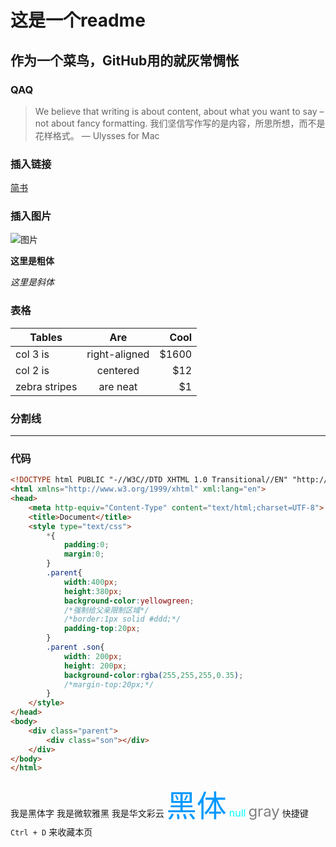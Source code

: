 这是一个readme
=========
作为一个菜鸟，GitHub用的就灰常惆怅
-----------------
### QAQ

>We believe that writing is about content, about what you want to say – not about fancy formatting. 
>我们坚信写作写的是内容，所思所想，而不是花样格式。
> — Ulysses for Mac

### 插入链接

[简书](http://www.jianshu.com/p/1e402922ee32/)

### 插入图片

![图片](https://b-ssl.duitang.com/uploads/item/201409/08/20140908111452_mWhkV.png)

**这里是粗体**

*这里是斜体*

### 表格

| Tables        | Are           | Cool  |
| ------------- |:-------------:| -----:|
| col 3 is      | right-aligned | $1600 |
| col 2 is      | centered      |   $12 |
| zebra stripes | are neat      |    $1 |

### 分割线
***
### 代码
``` html
<!DOCTYPE html PUBLIC "-//W3C//DTD XHTML 1.0 Transitional//EN" "http://www.w3.org/TR/xhtml1/DTD/xhtml1-transitional.dtd">
<html xmlns="http://www.w3.org/1999/xhtml" xml:lang="en">
<head>
    <meta http-equiv="Content-Type" content="text/html;charset=UTF-8">
    <title>Document</title>
    <style type="text/css">
        *{
            padding:0;
            margin:0;
        }
        .parent{
            width:400px;
            height:380px;
            background-color:yellowgreen;
            /*强制给父亲限制区域*/
            /*border:1px solid #ddd;*/
            padding-top:20px;
        }
        .parent .son{
            width: 200px;
            height: 200px;
            background-color:rgba(255,255,255,0.35);
            /*margin-top:20px;*/
        }
    </style>
</head>
<body>
    <div class="parent">
        <div class="son"></div>
    </div>
</body>
</html>
```
<font face="黑体">我是黑体字</font>
<font face="微软雅黑">我是微软雅黑</font>
<font face="STCAIYUN">我是华文彩云</font>
<font color=#0099ff size=12 face="黑体">黑体</font>
<font color=#00ffff size=3>null</font>
<font color=gray size=5>gray</font>
快捷键 `Ctrl + D` 来收藏本页
